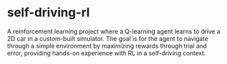 # self-driving-rl
A reinforcement learning project where a Q-learning agent learns to drive a 2D car in a custom-built simulator. The goal is for the agent to navigate through a simple environment by maximizing rewards through trial and error, providing hands-on experience with RL in a self-driving context.
